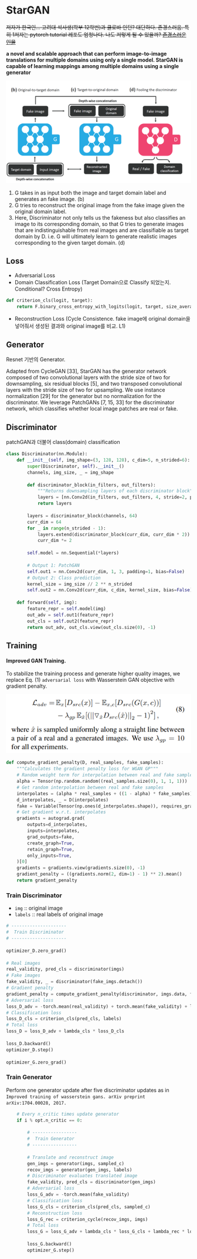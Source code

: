 # StarGAN

~~저자가 한국인... 고려대 석사생(학부 12학번)과 클로바 인턴? 대단하다. 존경스러움. 특히 1저자는 pytorch tutorial 레포도 엄청나다. 나도 저렇게 될 수 있을까? [존경스러운 인물](https://yunjey.github.io/)~~

**a novel and scalable approach that can perform image-to-image translations for multiple domains using only a single model. StarGAN is capable of learning mappings among multiple domains using a single generator**

![star](stargan.png)

1. G takes in as input both the image and target domain label and generates an fake image. (b)
2. G tries to reconstruct the original image from the fake image given the original domain label.
3. Here, Discriminator not only tells us the fakeness but also classifies an image to its corresponding domain, so that G tries to generate images that are indistinguishable from real images and are classifiable as target domain by D. i.e. G will ultimately learn to generate realistic images corresponding to the given target domain. (d)

## Loss

- Adversarial Loss
- Domain Classification Loss (Target Domain으로 Classify 되었는지. Conditional? Cross Entropy)
```python
def criterion_cls(logit, target):
    return F.binary_cross_entropy_with_logits(logit, target, size_average=False) / logit.size(0)
```
- Reconstruction Loss (Cycle Consistence. fake image에 original domain을 넣어줘서 생성된 결과와 original image를 비교. L1)

## Generator

Resnet 기반의 Generator.

Adapted from CycleGAN [33], StarGAN has the generator network composed of two convolutional layers with the stride size of two for downsampling, six residual blocks [5], and two transposed convolutional layers with the stride size of two for upsampling. We
use instance normalization [29] for the generator but no normalization for the discriminator. We leverage PatchGANs [7, 15, 33] for the discriminator network, which classifies whether local image patches are real or fake.

## Discriminator

patchGAN과 더불어 class(domain) classification

```python
class Discriminator(nn.Module):
    def __init__(self, img_shape=(3, 128, 128), c_dim=5, n_strided=6):
        super(Discriminator, self).__init__()
        channels, img_size, _ = img_shape

        def discriminator_block(in_filters, out_filters):
            """Returns downsampling layers of each discriminator block"""
            layers = [nn.Conv2d(in_filters, out_filters, 4, stride=2, padding=1), nn.LeakyReLU(0.01)]
            return layers

        layers = discriminator_block(channels, 64)
        curr_dim = 64
        for _ in range(n_strided - 1):
            layers.extend(discriminator_block(curr_dim, curr_dim * 2))
            curr_dim *= 2

        self.model = nn.Sequential(*layers)

        # Output 1: PatchGAN
        self.out1 = nn.Conv2d(curr_dim, 1, 3, padding=1, bias=False)
        # Output 2: Class prediction
        kernel_size = img_size // 2 ** n_strided
        self.out2 = nn.Conv2d(curr_dim, c_dim, kernel_size, bias=False)

    def forward(self, img):
        feature_repr = self.model(img)
        out_adv = self.out1(feature_repr)
        out_cls = self.out2(feature_repr)
        return out_adv, out_cls.view(out_cls.size(0), -1)
```

## Training

#### Improved GAN Training. 

To stabilize the training process and generate higher quality images, we replace Eq. (1) `adversarial loss` with Wasserstein GAN objective with gradient penalty.

![gp](gp.png)

```python
def compute_gradient_penalty(D, real_samples, fake_samples):
    """Calculates the gradient penalty loss for WGAN GP"""
    # Random weight term for interpolation between real and fake samples
    alpha = Tensor(np.random.random((real_samples.size(0), 1, 1, 1)))
    # Get random interpolation between real and fake samples
    interpolates = (alpha * real_samples + ((1 - alpha) * fake_samples)).requires_grad_(True)
    d_interpolates, _ = D(interpolates)
    fake = Variable(Tensor(np.ones(d_interpolates.shape)), requires_grad=False)
    # Get gradient w.r.t. interpolates
    gradients = autograd.grad(
        outputs=d_interpolates,
        inputs=interpolates,
        grad_outputs=fake,
        create_graph=True,
        retain_graph=True,
        only_inputs=True,
    )[0]
    gradients = gradients.view(gradients.size(0), -1)
    gradient_penalty = ((gradients.norm(2, dim=1) - 1) ** 2).mean()
    return gradient_penalty

```

### Train Discriminator

- `img` :: original image
- `labels` :: real labels of original image

```python
# ---------------------
#  Train Discriminator
# ---------------------

optimizer_D.zero_grad()

# Real images
real_validity, pred_cls = discriminator(imgs)
# Fake images
fake_validity, _ = discriminator(fake_imgs.detach())
# Gradient penalty
gradient_penalty = compute_gradient_penalty(discriminator, imgs.data, fake_imgs.data)
# Adversarial loss
loss_D_adv = -torch.mean(real_validity) + torch.mean(fake_validity) + lambda_gp * gradient_penalty
# Classification loss
loss_D_cls = criterion_cls(pred_cls, labels)
# Total loss
loss_D = loss_D_adv + lambda_cls * loss_D_cls

loss_D.backward()
optimizer_D.step()

optimizer_G.zero_grad()
```

### Train Generator

Perform one generator update after five discriminator updates as in `Improved training of wasserstein gans. arXiv preprint arXiv:1704.00028, 2017.`

```python
    # Every n_critic times update generator
    if i % opt.n_critic == 0:

        # -----------------
        #  Train Generator
        # -----------------

        # Translate and reconstruct image
        gen_imgs = generator(imgs, sampled_c)
        recov_imgs = generator(gen_imgs, labels)
        # Discriminator evaluates translated image
        fake_validity, pred_cls = discriminator(gen_imgs)
        # Adversarial loss
        loss_G_adv = -torch.mean(fake_validity)
        # Classification loss
        loss_G_cls = criterion_cls(pred_cls, sampled_c)
        # Reconstruction loss
        loss_G_rec = criterion_cycle(recov_imgs, imgs)
        # Total loss
        loss_G = loss_G_adv + lambda_cls * loss_G_cls + lambda_rec * loss_G_rec

        loss_G.backward()
        optimizer_G.step()
```